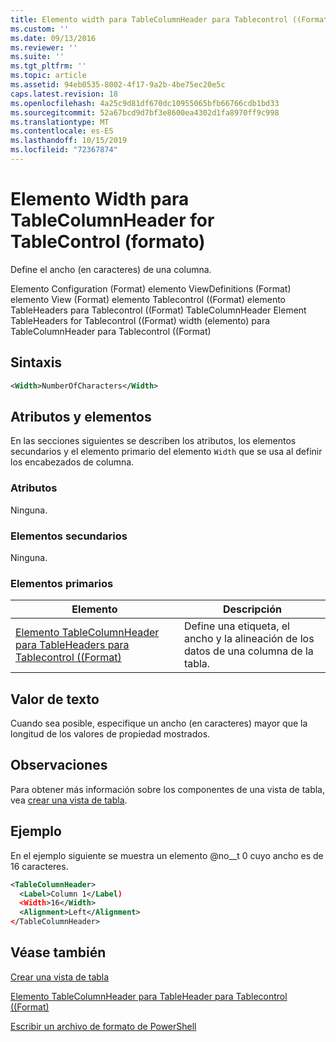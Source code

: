 ```yaml
---
title: Elemento width para TableColumnHeader para Tablecontrol ((Format) | Microsoft Docs
ms.custom: ''
ms.date: 09/13/2016
ms.reviewer: ''
ms.suite: ''
ms.tgt_pltfrm: ''
ms.topic: article
ms.assetid: 94eb0535-8002-4f17-9a2b-4be75ec20e5c
caps.latest.revision: 18
ms.openlocfilehash: 4a25c9d81df670dc10955065bfb66766cdb1bd33
ms.sourcegitcommit: 52a67bcd9d7bf3e8600ea4302d1fa8970ff9c998
ms.translationtype: MT
ms.contentlocale: es-ES
ms.lasthandoff: 10/15/2019
ms.locfileid: "72367874"
---
```

# <a name="width-element-for-tablecolumnheader-for-tablecontrol-format"></a>Elemento Width para TableColumnHeader for TableControl (formato)

Define el ancho (en caracteres) de una columna.

Elemento Configuration (Format) elemento ViewDefinitions (Format) elemento View (Format) elemento Tablecontrol ((Format) elemento TableHeaders para Tablecontrol ((Format) TableColumnHeader Element TableHeaders for Tablecontrol ((Format) width (elemento) para TableColumnHeader para Tablecontrol ((Format)

## <a name="syntax"></a>Sintaxis

```xml
<Width>NumberOfCharacters</Width>
```

## <a name="attributes-and-elements"></a>Atributos y elementos

En las secciones siguientes se describen los atributos, los elementos secundarios y el elemento primario del elemento `Width` que se usa al definir los encabezados de columna.

### <a name="attributes"></a>Atributos

Ninguna.

### <a name="child-elements"></a>Elementos secundarios

Ninguna.

### <a name="parent-elements"></a>Elementos primarios

|Elemento|Descripción|
|-------------|-----------------|
|[Elemento TableColumnHeader para TableHeaders para Tablecontrol ((Format)](./tablecolumnheader-element-format.md)|Define una etiqueta, el ancho y la alineación de los datos de una columna de la tabla.|

## <a name="text-value"></a>Valor de texto

Cuando sea posible, especifique un ancho (en caracteres) mayor que la longitud de los valores de propiedad mostrados.

## <a name="remarks"></a>Observaciones

Para obtener más información sobre los componentes de una vista de tabla, vea [crear una vista de tabla](./creating-a-table-view.md).

## <a name="example"></a>Ejemplo

En el ejemplo siguiente se muestra un elemento @no__t 0 cuyo ancho es de 16 caracteres.

```xml
<TableColumnHeader>
  <Label>Column 1</Label)
  <Width>16</Width>
  <Alignment>Left</Alignment>
</TableColumnHeader>
```

## <a name="see-also"></a>Véase también

[Crear una vista de tabla](./creating-a-table-view.md)

[Elemento TableColumnHeader para TableHeader para Tablecontrol ((Format)](./tablecolumnheader-element-format.md)

[Escribir un archivo de formato de PowerShell](./writing-a-powershell-formatting-file.md)
